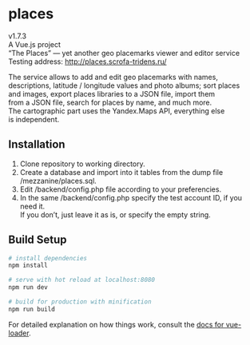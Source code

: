 # places

v1.7.3  
A Vue.js project  
“The Places” — yet another geo placemarks viewer and editor service  
Testing address: http://places.scrofa-tridens.ru/

The service allows to add and edit geo placemarks with names, descriptions, latitude / longitude values and photo albums; sort places and images, export places libraries to a JSON file, import them from a JSON file, search for places by name, and much more. The cartographic part uses the Yandex.Maps API, everything else is independent.

## Installation

1. Clone repository to working directory.
2. Create a database and import into it tables from the dump file /mezzanine/places.sql.
3. Edit /backend/config.php file according to your preferencies.
4. In the same /backend/config.php specify the test account ID, if you need it.  
If you don’t, just leave it as is, or specify the empty string.

## Build Setup

``` bash
# install dependencies
npm install

# serve with hot reload at localhost:8080
npm run dev

# build for production with minification
npm run build
```

For detailed explanation on how things work, consult the [docs for vue-loader](http://vuejs.github.io/vue-loader).
